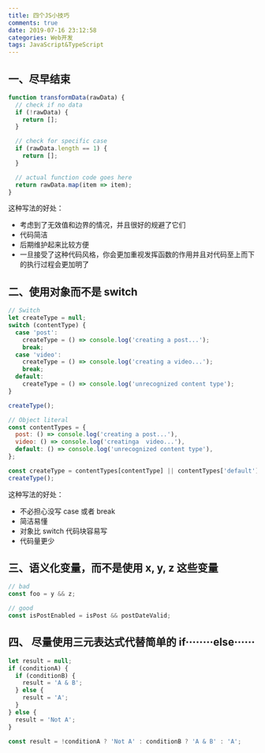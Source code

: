 ```yaml
---
title: 四个JS小技巧
comments: true
date: 2019-07-16 23:12:58
categories: Web开发
tags: JavaScript&TypeScript
---
```


## 一、尽早结束

```javascript
function transformData(rawData) {
  // check if no data
  if (!rawData) {
    return [];
  }

  // check for specific case
  if (rawData.length == 1) {
    return [];
  }

  // actual function code goes here
  return rawData.map(item => item);
}
```

这种写法的好处：

- 考虑到了无效值和边界的情况，并且很好的规避了它们
- 代码简洁
- 后期维护起来比较方便
- 一旦接受了这种代码风格，你会更加重视发挥函数的作用并且对代码至上而下的执行过程会更加明了

## 二、使用对象而不是 switch

```javascript
// Switch
let createType = null;
switch (contentType) {
  case 'post':
    createType = () => console.log('creating a post...');
    break;
  case 'video':
    createType = () => console.log('creating a video...');
    break;
  default:
    createType = () => console.log('unrecognized content type');
}

createType();

// Object literal
const contentTypes = {
  post: () => console.log('creating a post...'),
  video: () => console.log('creatinga  video...'),
  default: () => console.log('unrecognized content type'),
};

const createType = contentTypes[contentType] || contentTypes['default'];
createType();
```

这种写法的好处：

- 不必担心没写 case 或者 break
- 简洁易懂
- 对象比 switch 代码块容易写
- 代码量更少

## 三、语义化变量，而不是使用 x, y, z 这些变量

```javascript
// bad
const foo = y && z;

// good
const isPostEnabled = isPost && postDateValid;
```

## 四、 尽量使用三元表达式代替简单的 if········else······

```javascript
let result = null;
if (conditionA) {
  if (conditionB) {
    result = 'A & B';
  } else {
    result = 'A';
  }
} else {
  result = 'Not A';
}

const result = !conditionA ? 'Not A' : conditionB ? 'A & B' : 'A';
```
